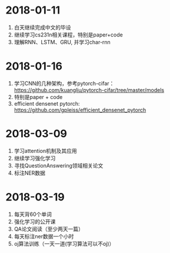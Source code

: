 # 2018-01-11 
1. 白天继续完成中文的毕设
2. 继续学习cs231n相关课程，特别是paper+code
3. 理解RNN、LSTM、GRU, 并学习char-rnn

# 2018-01-16
1. 学习CNN的几种架构，参考pytorch-cifar：https://github.com/kuangliu/pytorch-cifar/tree/master/models
2. 特别是paper + code
3. efficient densenet pytorch: https://github.com/gpleiss/efficient_densenet_pytorch

# 2018-03-09
1. 学习attention机制及其应用
2. 继续学习强化学习
3. 寻找QuestionAnswering领域相关论文
4. 标注NER数据

# 2018-03-19
1. 每天背60个单词
2. 强化学习的公开课
3. QA论文阅读（至少两天一篇）
4. 每天标注ner数据一个小时
5. oj算法训练（一天一道(学习算法可以不oj)）